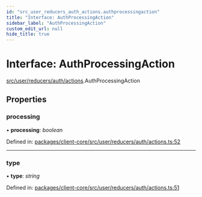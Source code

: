 ```yaml
---
id: "src_user_reducers_auth_actions.authprocessingaction"
title: "Interface: AuthProcessingAction"
sidebar_label: "AuthProcessingAction"
custom_edit_url: null
hide_title: true
---
```


# Interface: AuthProcessingAction

[src/user/reducers/auth/actions](../modules/src_user_reducers_auth_actions.md).AuthProcessingAction

## Properties

### processing

• **processing**: *boolean*

Defined in: [packages/client-core/src/user/reducers/auth/actions.ts:52](https://github.com/xr3ngine/xr3ngine/blob/7e8e151f1/packages/client-core/src/user/reducers/auth/actions.ts#L52)

___

### type

• **type**: *string*

Defined in: [packages/client-core/src/user/reducers/auth/actions.ts:51](https://github.com/xr3ngine/xr3ngine/blob/7e8e151f1/packages/client-core/src/user/reducers/auth/actions.ts#L51)
